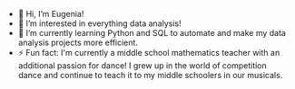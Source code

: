 - 👋 Hi, I’m Eugenia!
- 👀 I’m interested in everything data analysis!
- 🌱 I’m currently learning Python and SQL to automate and make my data analysis projects more efficient.
- ⚡ Fun fact: I'm currently a middle school mathematics teacher with an additional passion for dance! I grew up in the world of competition dance and continue to teach it to my middle schoolers in our musicals. 
